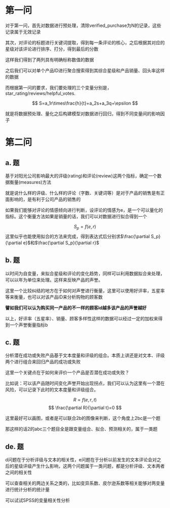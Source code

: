 # 第一问

对于第一问，首先对数据进行预处理，清除verified_purchase为N的记录，这些记录属于无效记录

其次，对评论的标题进行关键词提取，得到每一条评论的核心，之后根据其对应的星级对该评论进行排序、打分，得到最后的分数

这样我们得到了两列具有明确标称数值的数据

之后我们可以对单个产品ID进行聚合搜索得到其综合星级和产品销量、回头率这样的数据

而根据第一问的要求，我们要处理的三个变量分别是，star_rating/reviews/helpful_votes.

$$
S=a_1r\times\frac{h}{t}+a_2s+a_3q+\epsilon
$$

就是将数据预处理、量化之后构建模型对数据进行回归，得到不同变量间的影响因子


# 第二问

## a. 题

基于对阳光公司影响最大的评级(rating)和评论(review)这两个指标，确定一个数据衡量(measures)方法

就是说什么样的评级、什么样的评论（字数、关键词等）是对于产品的销售是有正面影响的，是有利于公司产品的销售的

如果我们能够对评论的情感倾向进行判断，设评论的情感为e，是一个可以量化的指标。这个衡量方法如果是销量的话，我们可以对数据进行拟合得到一个

$$
S_p=f(e,r)
$$
这里似乎也能使用拟合的方法来完成，得到表达式后分别求$\frac{\partial S_p}{\partial e}$和$\frac{\partial S_p}{\partial r}$

## b. 题

以时间为自变量，来拟合星级和评论的变化趋势，同样可以利用数据拟合来处理，可以以年为单位来处理。这样来反映产品的声誉。

这里一个比较纠结的地方在于如何对声誉进行衡量，这里可以使用好评率，五星率等来衡量，也可以对该产品ID来分析购物的顾客数

**譬如我们可以认为购买同一产品的不一样的顾客id越多该产品的声誉越好**

以上，好评率（五星率）、销量、顾客多样性这样的数据可以经过一定的加权来得到一个声誉衡量指标b


## c. 题

分析潜在成功或失败产品基于文本度量和评级的组合。本质上讲还是对文本、评级两个进行组合来回归产品的成功或失败

这里一个关键点在于如何来评价一个产品是否潜在成功或失败？

比如说：可以该产品随时间变化声誉开始出现拐点，我们可以认为这里有一个潜在风险，可以记录下此时的文本度量和评级组合。

$$
 R=f(e,r,t)
$$
$$
\frac{\partial R}{\partial t}=0
$$

这里最好可以画图，或者是可以联合2b的图像来判断，这个角度上2bc是一个题

那这样的话2的abc三个题目全是跟变量组合、拟合、预测相关的，属于一类题

## de. 题

d问题在于分析评级与文本的相关性，e问题在于分析以前发生的文本评论会对之后的星级评级产生什么影响，这两个问题属于一类问题，都是分析评级、文本两者之间的相关性

可以查查相关的两边关系之类的，比如变异系数、皮尔逊系数等相关能够对两变量进行统计分析的统计量

可以试试SPSS的变量相关性分析